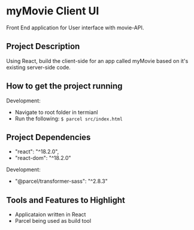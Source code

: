 # myMovie Client UI

Front End application for User interface with movie-API.

## Project Description

Using React, build the client-side for an app called myMovie based on it's existing server-side code.

## How to get the project running

Development: 
 - Navigate to root folder in termianl
 - Run the following: ``` $ parcel src/index.html ```

## Project Dependencies

 - "react": "^18.2.0",
 - "react-dom": "^18.2.0"

Development:
 - "@parcel/transformer-sass": "^2.8.3"

## Tools and Features to Highlight

 - Applicataion written in React
 - Parcel being used as build tool

